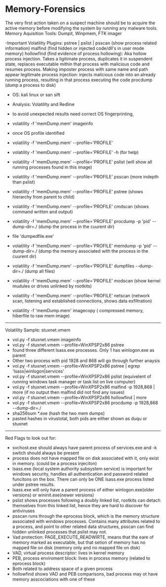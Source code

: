 # Memory-Forensics
The very first action taken on a suspect machine should be to acquire the active memory before modifying the system by running any malware tools.
Memory Aquisition Tools:
Dumpit, Winpmem, FTK imager

-Important Volatility Plugins:
pstree | pslist | psscan (show process related information)
malfind (find hidden or injected code/dll's in user mode memory)
hollowfind (find evidence of process hollowing): Aka hollow process injection. Takes a ligitimate process, duplicates it in suspendent state, replaces executable mithin that process with malicious code and resumes process. Making imposter process with same name and path appear legitimate
process injection: injects malicious code into an already running process, resulting in that process executing the code
procdump (dump a process to disk)

- OS: kali linux or san sift
- Analysis: Volatility and Redline

- to avoid unexpected results need correct OS fingerprinting, 
 - volatility -f 'memDump.mem' imageinfo
- once OS profile identified
 - volatility -f 'memDump.mem' --profile='PROFILE' 
 - volatility -f 'memDump.mem' --profile='PROFILE' -h (for help)
 - volatility -f 'memDump.mem' --profile='PROFILE' pslist (will show all running processes found in this image)
 - volatility -f 'memDump.mem' --profile='PROFILE' psscan (more indepth than pslist)
 - volatility -f 'memDump.mem' --profile='PROFILE' pstree (shows hierarchy from parent to child)
 - volatility -f 'memDump.mem' --profile='PROFILE' cmdscan (shows command written and output)
 - volatility -f 'memDump.mem' --profile='PROFILE' procdump -p 'pid' --dump-dir=./ (dump the process in the cuurent dir)
 - file 'dumpedfile.exe'
 - volatility -f 'memDump.mem' --profile='PROFILE' memdump -p 'pid' --dump-dir=./ (dump the memory associated with the process in the cuurent dir)
 - volatility -f 'memDump.mem' --profile='PROFILE' dumpfiles --dump-dir=./ (dump all files)
 - volatility -f 'memDump.mem' --profile='PROFILE' modscan (show kernel mudules or drives unlinked by rootkits)
 - volatility -f 'memDump.mem' --profile='PROFILE' netscan (network scan, listening and established connections, shows data exfiltration)
 - volatility -f 'memDump.mem' imagecopy ( compressed memory, hiberfile to raw mem image)
 
 -------------------------------
 Volatility Sample: stuxnet.vmem
 - vol.py -f stuxnet.vmem imageinfo
 - vol.py -f stuxnet.vmem --profile=WinXPSP2x86 pstree
 - found three different lsass.exe processes. Only 1 has winlogon.exe as parent
 - Other two process with pid 1928 and 868 will go through further anaysis
 - vol.py -f stuxnet.vmem --profile=WinXPSP2x86 pstree | egrep 'lsass|winlogon|services'
 - vol.py -f stuxnet.vmem --profile=WinXPSP2x86 pslist (equivelent of running windows task manager or task list on live computer)
 - vol.py -f stuxnet.vmem --profile=WinXPSP2x86 malfind -p 1928,868 | more (if no output then malfind did not find any issues)
 - vol.py -f stuxnet.vmem --profile=WinXPSP2x86 hollowfind | more
 - vol.py -f stuxnet.vmem --profile=WinXPSP2x86 procdump -p 1928,868 --dump-dir=./
 - sha256sum *.exe (hash the two mem dumps)
 - pasted hashes in virustotal, both pids are either shown as duqu or stuxnet
 -------------------------------
 Red Flags to look out for:
 - svchost.exe should always have parent process of services.exe and -k switch should always be present
 - process does not have mapped file on disk associated with it, only exist in memory.  (could be  a process injeciton)
 - lsass.exe (local system authority subsystem service) is important for windows security, handles all authentication and password related funcitons on the box. There can only be ONE lsass.exe process listed under pstree results.
 - lsass.exe will only have a parent process of either winlogon.exe(older versions) or wininit.exe(newer versions)
 - pslist shows processes following a doubly linked list, rootkits can detach themselves from this linked list, hence they are hard to discover for antiviruses
 - psscan runs through the eprocess block, which is the memory structure associated with windows processes. Contains many attributes related to a process, and point to other related data structures, psscan can find hidden unlinked processes that pslist may not.
- Vad protection: PAGE_EXECUTE_READWIRTE, means that the eare of memory marked as executable, but that setion of memory has no mapped file on disk (memory only and no mapped file on disk)
- VAD, virtual process descriptor: lives in kernel memory 
- PEB, process enviroment block: lives in process memory (related to eprocess block)
- Both related to address space of a given process
- hollowfind shows VAD and PEB comparisons, bad process may ot have memory asscociations with one of these
